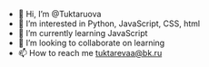 - 👋 Hi, I’m @Tuktaruova
- 👀 I’m interested in Python, JavaScript, CSS, html
- 🌱 I’m currently learning JavaScript
- 💞️ I’m looking to collaborate on learning
- 📫 How to reach me tuktarevaa@bk.ru

<!---
Tuktaruova/Tuktaruova is a ✨ special ✨ repository because its `README.md` (this file) appears on your GitHub profile.
You can click the Preview link to take a look at your changes.
--->
